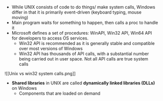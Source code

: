 - While UNIX consists of code to do things/ make system calls, Windows differ in that it is primarily event-driven (keyboard typing, mouse moving)
- Main program waits for something to happen, then calls a proc to handle it
- Microsoft defines a set of procedures: WinAPI, Win32 API, Win64 API for developers to access OS services. 
	- Win32 API is recommended as it is generally stable and compatible over most versions of Windows
	- Win32 API has thousands of API calls, with a substantial number being carried out in user space. Not all API calls are true system calls

![[Unix vs win32 system calls.png]]

- **Shared libraries** in UNIX are called **dynamically linked libraries (DLLs)** on Windows
	- Components that are loaded on demand